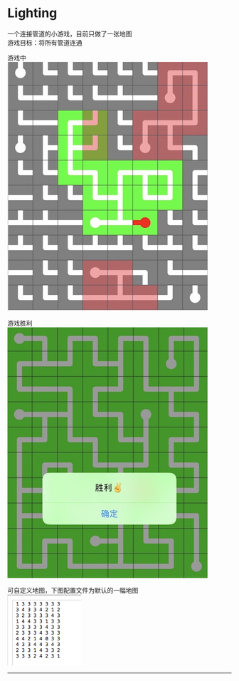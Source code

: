 # Lighting

一个连接管道的小游戏，目前只做了一张地图  
游戏目标：将所有管道连通  

游戏中  
![游戏中图片][image-connect]


游戏胜利  
![游戏胜利图片][image-win]


可自定义地图，下图配置文件为默认的一幅地图  
![地图][image-map]


--------------------------------
[image-connect]:/image/connect.jpg
[image-map]:/image/map.png
[image-win]:/image/win.jpg